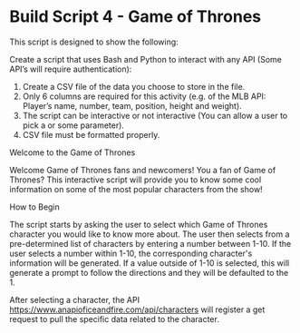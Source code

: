 # Build Script 4 - Game of Thrones

This script is designed to show the following:

Create a script that uses Bash and Python to interact with any API (Some API’s will require authentication):
1. Create a CSV file of the data you choose to store in the file.
2. Only 6 columns are required for this activity (e.g. of the MLB API: Player’s name, number, team, position, height and weight).
3. The script can be interactive or not interactive (You can allow a user to pick a or some parameter).
4. CSV file must be formatted properly.

Welcome to the Game of Thrones

Welcome Game of Thrones fans and newcomers!  You a fan of Game of Thrones?  This interactive script will provide you to know some cool information on some of the most popular characters from the show!

How to Begin

The script starts by asking the user to select which Game of Thrones character you would like to know more about.  The user then selects from a pre-determined list of characters by entering a number between 1-10.  If the user selects a number within 1-10, the corresponding character's information will be generated.  If a value outside of 1-10 is selected, this will generate a prompt to follow the directions and they will be defaulted to the 1.

After selecting a character, the API https://www.anapioficeandfire.com/api/characters will register a get request to pull the specific data related to the character.

